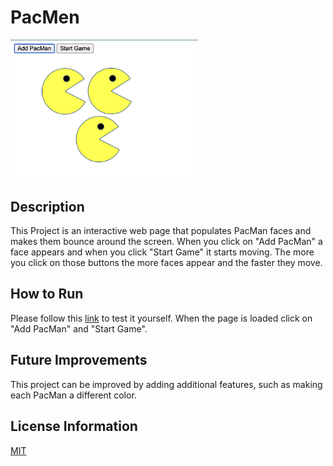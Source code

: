 # PacMen

<img src= "pacmen.png" width='300'/>

## Description
This Project is an interactive web page that populates PacMan faces and makes them bounce around the screen. When you click on "Add PacMan" a face appears and when you click "Start Game" it starts moving. The more you click on those buttons the more faces appear and the faster they move.

## How to Run
Please follow this [link](https://oksanawalters.github.io/PacMen/) to test it yourself. When the page is loaded click on "Add PacMan" and "Start Game".

## Future Improvements
This project can be improved by adding additional features, such as making each PacMan a different color.

## License Information
[MIT](https://choosealicense.com/licenses/mit/)
